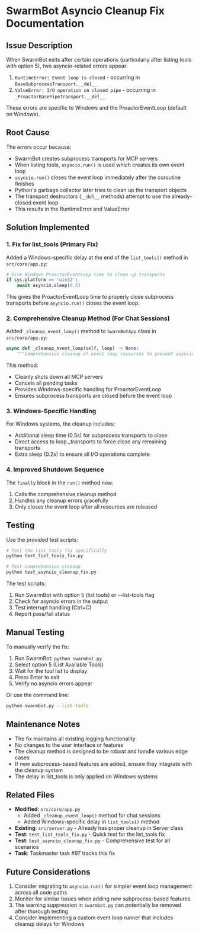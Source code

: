 # SwarmBot Asyncio Cleanup Fix Documentation

## Issue Description

When SwarmBot exits after certain operations (particularly after listing tools with option 5), two asyncio-related errors appear:

1. `RuntimeError: Event loop is closed` - occurring in `BaseSubprocessTransport.__del__`
2. `ValueError: I/O operation on closed pipe` - occurring in `_ProactorBasePipeTransport.__del__`

These errors are specific to Windows and the ProactorEventLoop (default on Windows).

## Root Cause

The errors occur because:
- SwarmBot creates subprocess transports for MCP servers
- When listing tools, `asyncio.run()` is used which creates its own event loop
- `asyncio.run()` closes the event loop immediately after the coroutine finishes
- Python's garbage collector later tries to clean up the transport objects
- The transport destructors (`__del__` methods) attempt to use the already-closed event loop
- This results in the RuntimeError and ValueError

## Solution Implemented

### 1. Fix for list_tools (Primary Fix)

Added a Windows-specific delay at the end of the `list_tools()` method in `src/core/app.py`:

```python
# Give Windows ProactorEventLoop time to clean up transports
if sys.platform == 'win32':
    await asyncio.sleep(0.5)
```

This gives the ProactorEventLoop time to properly close subprocess transports before `asyncio.run()` closes the event loop.

### 2. Comprehensive Cleanup Method (For Chat Sessions)

Added `_cleanup_event_loop()` method to `SwarmBotApp` class in `src/core/app.py`:

```python
async def _cleanup_event_loop(self, loop) -> None:
    """Comprehensive cleanup of event loop resources to prevent asyncio errors on Windows."""
```

This method:
- Cleanly shuts down all MCP servers
- Cancels all pending tasks
- Provides Windows-specific handling for ProactorEventLoop
- Ensures subprocess transports are closed before the event loop

### 3. Windows-Specific Handling

For Windows systems, the cleanup includes:
- Additional sleep time (0.5s) for subprocess transports to close
- Direct access to loop._transports to force close any remaining transports
- Extra sleep (0.2s) to ensure all I/O operations complete

### 4. Improved Shutdown Sequence

The `finally` block in the `run()` method now:
1. Calls the comprehensive cleanup method
2. Handles any cleanup errors gracefully
3. Only closes the event loop after all resources are released

## Testing

Use the provided test scripts:

```bash
# Test the list_tools fix specifically
python test_list_tools_fix.py

# Test comprehensive cleanup
python test_asyncio_cleanup_fix.py
```

The test scripts:
1. Run SwarmBot with option 5 (list tools) or --list-tools flag
2. Check for asyncio errors in the output
3. Test interrupt handling (Ctrl+C)
4. Report pass/fail status

## Manual Testing

To manually verify the fix:

1. Run SwarmBot: `python swarmbot.py`
2. Select option 5 (List Available Tools)
3. Wait for the tool list to display
4. Press Enter to exit
5. Verify no asyncio errors appear

Or use the command line:
```bash
python swarmbot.py --list-tools
```

## Maintenance Notes

- The fix maintains all existing logging functionality
- No changes to the user interface or features
- The cleanup method is designed to be robust and handle various edge cases
- If new subprocess-based features are added, ensure they integrate with the cleanup system
- The delay in list_tools is only applied on Windows systems

## Related Files

- **Modified**: `src/core/app.py` 
  - Added `_cleanup_event_loop()` method for chat sessions
  - Added Windows-specific delay in `list_tools()` method
- **Existing**: `src/server.py` - Already has proper cleanup in Server class
- **Test**: `test_list_tools_fix.py` - Quick test for the list_tools fix
- **Test**: `test_asyncio_cleanup_fix.py` - Comprehensive test for all scenarios
- **Task**: Taskmaster task #97 tracks this fix

## Future Considerations

1. Consider migrating to `asyncio.run()` for simpler event loop management across all code paths
2. Monitor for similar issues when adding new subprocess-based features
3. The warning suppression in `swarmbot.py` can potentially be removed after thorough testing
4. Consider implementing a custom event loop runner that includes cleanup delays for Windows

